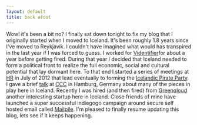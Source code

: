 ```yaml
---
layout: default
title: back afoot
---
```


Wow! it's been a bit no? I finally sat down tonight to fix my blog that I originally started when I moved to Iceland. It's been roughly 1.8 years since I've moved
to Reykjavik. I couldn't have imagined what would has transpired in the last year if I was forced to guess. I worked for [Videntifier](http://www.videntifier.com])for
about a year before getting fired. During that year I decided that Iceland needed to form a political front to realize the full economic, social and cultural potential
that lay dormant here. To that end I started a series of meetings at [HR](http://hr.is) in July of 2012 that lead eventually to forming the 
[Icelandic Pirate Party](http://piratar.is). I gave a brief [talk](http://youtu.be/3V4G5ANbjmk?t=2h21m34s) at [CCC](http://ccc.de) in Hamburg, Germany 
about many of the pieces in play here in Iceland. Recently I was hired (and then fired) from [Greenqloud](http://www.greenqloud.com) another interesting startup
here in Iceland. Close friends of mine have launched a super successful indiegogo campaign around secure self hosted email called [Mailpile](http://www.mailpile.is).
I'm pleased to finally resume updating this blog, lets see if it keeps happening. 

